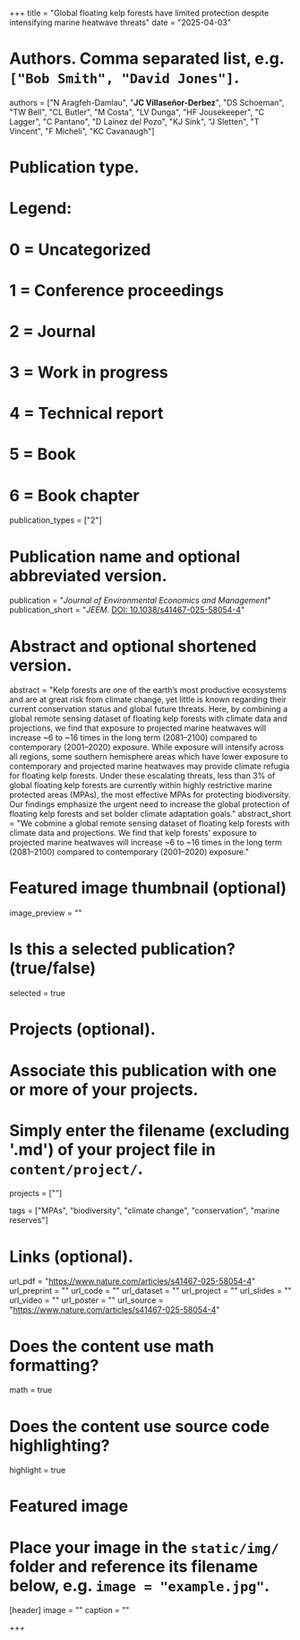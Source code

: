 +++
title = "Global floating kelp forests have limited protection despite intensifying marine heatwave threats"
date = "2025-04-03"

# Authors. Comma separated list, e.g. `["Bob Smith", "David Jones"]`.
authors = ["N Aragfeh-Damlau", "**JC Villaseñor-Derbez**", "DS Schoeman", "TW Bell", "CL Butler", "M Costa", "LV Dunga", "HF Jousekeeper", "C Lagger", "C Pantano", "D Laínez del Pozo", "KJ Sink", "J Sletten", "T Vincent", "F Micheli", "KC Cavanaugh"]

# Publication type.
# Legend:
# 0 = Uncategorized
# 1 = Conference proceedings
# 2 = Journal
# 3 = Work in progress
# 4 = Technical report
# 5 = Book
# 6 = Book chapter
publication_types = ["2"]

# Publication name and optional abbreviated version.
publication = "*Journal of Environmental Economics and Management*"
publication_short = "*JEEM*. [DOI: 10.1038/s41467-025-58054-4](https://doi.org/10.1038/s41467-025-58054-4)"

# Abstract and optional shortened version.
abstract = "Kelp forests are one of the earth’s most productive ecosystems and are at great risk from climate change, yet little is known regarding their current conservation status and global future threats. Here, by combining a global remote sensing dataset of floating kelp forests with climate data and projections, we find that exposure to projected marine heatwaves will increase ~6 to ~16 times in the long term (2081–2100) compared to contemporary (2001–2020) exposure. While exposure will intensify across all regions, some southern hemisphere areas which have lower exposure to contemporary and projected marine heatwaves may provide climate refugia for floating kelp forests. Under these escalating threats, less than 3% of global floating kelp forests are currently within highly restrictive marine protected areas (MPAs), the most effective MPAs for protecting biodiversity. Our findings emphasize the urgent need to increase the global protection of floating kelp forests and set bolder climate adaptation goals."
abstract_short = "We cobmine a global remote sensing dataset of floating kelp forests with climate data and projections. We find that kelp forests' exposure to projected marine heatwaves will increase ~6 to ~16 times in the long term (2081–2100) compared to contemporary (2001–2020) exposure."

# Featured image thumbnail (optional)
image_preview = ""

# Is this a selected publication? (true/false)
selected = true

# Projects (optional).
#   Associate this publication with one or more of your projects.
#   Simply enter the filename (excluding '.md') of your project file in `content/project/`.
projects = [""]

tags = ["MPAs", "biodiversity", "climate change", "conservation", "marine reserves"]

# Links (optional).
url_pdf = "https://www.nature.com/articles/s41467-025-58054-4"
url_preprint = ""
url_code = ""
url_dataset = ""
url_project = ""
url_slides = ""
url_video = ""
url_poster = ""
url_source = "https://www.nature.com/articles/s41467-025-58054-4"

# Does the content use math formatting?
math = true

# Does the content use source code highlighting?
highlight = true

# Featured image
# Place your image in the `static/img/` folder and reference its filename below, e.g. `image = "example.jpg"`.
[header]
image = ""
caption = ""

+++
<script type="text/javascript" src="https://d1bxh8uas1mnw7.cloudfront.net/assets/embed.js"></script>
<div class='altmetric-embed' data-badge-type='donut' data-doi="10.1038/s41467-025-58054-4"></div>